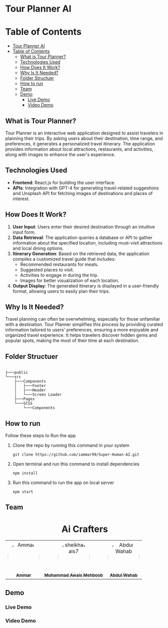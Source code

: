 # Tour Planner AI

# Table of Contents
- [Tour Planner AI](#tour-planner-ai)
- [Table of Contents](#table-of-contents)
  - [What is Tour Planner?](#what-is-tour-planner)
  - [Technologies Used](#technologies-used)
  - [How Does It Work?](#how-does-it-work)
  - [Why Is It Needed?](#why-is-it-needed)
  - [Folder Structuer](#folder-structuer)
  - [How to run](#how-to-run)
  - [Team](#team)
  - [Demo](#demo)
    - [Live Demo](#live-demo)
    - [Video Demo](#video-demo)


## What is Tour Planner?
Tour Planner is an interactive web application designed to assist travelers in planning their trips. By asking users about their destination, time range, and preferences, it generates a personalized travel itinerary. The application provides information about local attractions, restaurants, and activities, along with images to enhance the user's experience.


## Technologies Used
- **Frontend**: React.js for building the user interface.
- **APIs**: Integration with GPT-4 for generating travel-related suggestions and Unsplash API for fetching images of destinations and places of interest.


## How Does It Work?
1. **User Input**: Users enter their desired destination through an intuitive input form.
2. **Data Retrieval**: The application queries a database or API to gather information about the specified location, including must-visit attractions and local dining options.
3. **Itinerary Generation**: Based on the retrieved data, the application compiles a customized travel guide that includes:
   - Recommended restaurants for meals.
   - Suggested places to visit.
   - Activities to engage in during the trip.
   - Images for better visualization of each location.
4. **Output Display**: The generated itinerary is displayed in a user-friendly format, allowing users to easily plan their trips.

## Why Is It Needed?
Travel planning can often be overwhelming, especially for those unfamiliar with a destination. Tour Planner simplifies this process by providing curated information tailored to users' preferences, ensuring a more enjoyable and organized travel experience. It helps travelers discover hidden gems and popular spots, making the most of their time at each destination.


## Folder Structuer


```

├───public
└───src
    ├───Components
    │   ├───Footer
    │   ├───Header
    │   └───Screen Loader
    ├───Pages
    └───SCSS
        └───Components

```


## How to run 

Follow these steps to Run the app

1. Clone the repo by running this command in your system

    ```
    git clone https://github.com/iammar99/Super-Human-AI.git
    ```
2. Open terminal and run this command to install dependencies 

    ```
    npm install
    ```
3. Run this command to run the app on local server
    ```
    npm start
    ```




## Team

<h1 align="center">Ai Crafters</h1>


<table align="center">
    <tbody>
        <tr>
            <td align="center">
                <a href="https://github.com/iammar99">
                    <img src="https://avatars.githubusercontent.com/iammar99" width="100px" style="border-radius:50%;" alt="Ammar"/>
                    <br />
                    <sub><b>Ammar</b></sub>
                </a> 
            </td>
            <td align="center">
                <a href="https://github.com/sheikhawais7">
                    <img src="https://avatars.githubusercontent.com/sheikhawais7" width="100px" style="border-radius:50%;" alt="sheikhawais7"/>
                    <br />
                    <sub><b>Muhammad Awais Mehboob</b></sub>
                </a> 
            </td>
            <td align="center">
                <a href="https://github.com/wahawahaabbabb">
                    <img src="https://avatars.githubusercontent.com/wahaabb" width="100px" style="border-radius:50%;" alt="Abdul Wahab"/>
                    <br />
                    <sub><b>Abdul Wahab</b></sub>
                </a> 
            </td>
        </tr> 
    </tbody>
</table>




## Demo 

### Live Demo


### Video Demo


<!-- <video src="/src/assets/Untitled ‑ Made with FlexClip.mp4"></video> -->